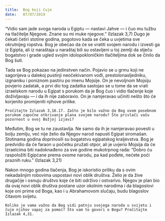 ```yaml
---
title:  Bog koji čuje
date:   07/07/2019
---
```


“Vidio sam jade svoga naroda u Egiptu — nastavi Jahve — i čuo mu tužbu na tlačitelje Njegove. Znane su mi muke njegove.” (Izlazak 3,7) Dugo je čekati četiri stotine godina, pogotovo kada se čeka u uvjetima sve okrutnijeg ropstva. Bog je obećao da će se vratiti svojem narodu i izvesti ga iz Egipta, ali iz naraštaja u naraštaj bili su ostavljeni u toj zemlji da stječu bogatstvo i grade ugled svojim idolopokloničkim tlačiteljima dok se činilo da Bog šuti.

Tada se Bog pokazao na jedinstven način. Pojavio se u grmu koji ne sagorijeva u dalekoj pustinji neočekivanom vođi, prestolonasljedniku, izgnaniku i poniznom pastiru po imenu Mojsije. On je nevoljnom Mojsiju povjerio zadatak, a prvi dio tog zadatka sastojao se u tome da se vrati izraelskom narodu u Egipat s porukom da je Bog čuo i vidio tlačenje koje doživljavaju — i da ih nije zaboravio. On je namjeravao učiniti nešto što će korjenito promijeniti njihove prilike.

`Pročitajte Izlazak 3,16.17. Zašto je bilo važno da Bog ovom posebnom porukom započne otkrivanje plana svojem narodu? Što privlači vašu pozornost u ovoj Božjoj izjavi?`

Međutim, Bog se tu ne zaustavlja. Ne samo da ih je namjeravao povesti u bolju zemlju, već nije želio da Njegov narod napusti Egipat siromašan. Stotinama godina doprinosili su bogatstvu egipatskog kraljevstva. Bog je predvidio da će faraon u početku pružati otpor, ali je uvjerio Mojsija da će Izraelcima biti nadoknađeno za sve godine mukotrpnog rada: “Dobro ću raspoložiti Egipćane prema ovome narodu, pa kad pođete, nećete poći praznih ruku.” (Izlazak 3,21)

Nakon mnogo godina tlačenja, Bog je iskoristio priliku da s ovim nekadašnjim robovima uspostavi novi oblik društva. Želio je da žive drugačije i osnuju društvo koje će biti održivo i ostvarivo. Njegov je plan bio da ovaj novi oblik društva postane uzor okolnim narodima i da blagoslovi koje oni prime od Boga, kao i u Abrahamovom slučaju, budu blagoslov čitavom svijetu.

`Koliko je vama važno da Bog vidi patnju svojega naroda u svijetu i čuje njihov vapaj za pomoć? Što vam to govori o Bogu? Pročitajte Izlazak 4,31.`
